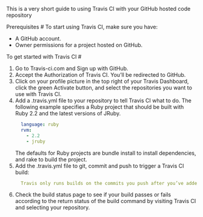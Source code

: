 This is a very short guide to using Travis CI with your GitHub hosted code repository

Prerequisites #
To start using Travis CI, make sure you have:

-  A GitHub account.
- Owner permissions for a project hosted on GitHub.

To get started with Travis CI #

1. Go to Travis-ci.com and Sign up with GitHub.
1. Accept the Authorization of Travis CI. You’ll be redirected to GitHub.
1. Click on your profile picture in the top right of your Travis Dashboard, click the green Activate button, and select the repositories you want to use with Travis CI.
1. Add a .travis.yml file to your repository to tell Travis CI what to do. The following example specifies a Ruby project that should be built with Ruby 2.2 and the latest versions of JRuby.
    ```  YAML
      language: ruby
      rvm:
        - 2.2
        - jruby
    ```
    The defaults for Ruby projects are bundle install to install dependencies, and rake to build the project.
1. Add the .travis.yml file to git, commit and push to trigger a Travis CI build:
    ``` YAML
      Travis only runs builds on the commits you push after you’ve added a .travis.yml file.
    ```
1. Check the build status page to see if your build passes or fails according to the return status of the build command by visiting Travis CI and selecting your repository.
